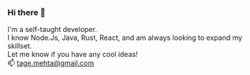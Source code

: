 ### Hi there 👋

<!--
**tagemehta/tagemehta** is a ✨ _special_ ✨ repository because its `README.md` (this file) appears on your GitHub profile.

Here are some ideas to get you started:

- 🔭 I’m currently working on ...
- 🌱 I’m currently learning ...
- 👯 I’m looking to collaborate on ...
- 🤔 I’m looking for help with ...
- 💬 Ask me about ...
- 📫 How to reach me: ...
- 😄 Pronouns: ...
- ⚡ Fun fact: ...
-->

I'm a self-taught developer.\
I know Node.Js, Java, Rust, React, and am always looking to expand my skillset.\
Let me know if you have any cool ideas!\
📫 tage.mehta@gmail.com
